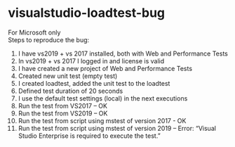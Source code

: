 # visualstudio-loadtest-bug
For Microsoft only  
Steps to reproduce the bug:
1.	I have vs2019 + vs 2017 installed, both with Web and Performance Tests
2.	In vs2019 + vs 2017 I logged in and license is valid 
3.	I have created a new project of Web and Performance Tests
4.	Created new unit test (empty test)
5.	I created loadtest, added the unit test to the loadtest
6.	Defined test duration of 20 seconds
7.	I use the default test settings (local) in the next executions
8.	Run the test from VS2017 – OK
9.	Run the test from VS2019 – OK
10.	Run the test from script using mstest of version 2017 - OK
11.	Run the test from script using mstest of version 2019 – Error: “Visual Studio Enterprise is required to execute the test.”
